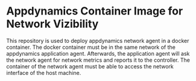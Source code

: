 # Appdynamics Container Image for Network Vizibility

This repository is used to deploy appdynamics network agent in a docker container. The docker container must be in the same network of the appdynamics application agent. Afterwards, the application agent will ask the network agent for network metrics and reports it to the controller. The container of the network agent must be able to access the network interface of the host machine.
